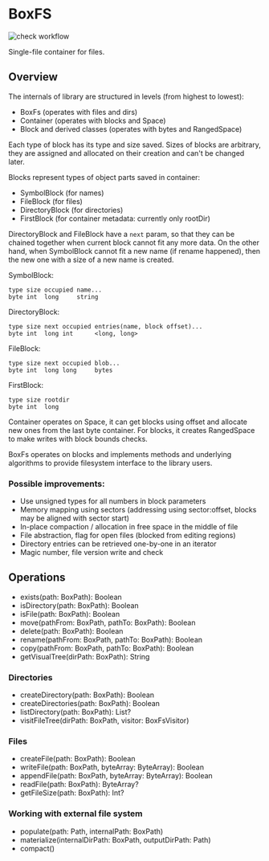 # BoxFS

![check workflow](https://github.com/avrong/boxfs/actions/workflows/check.yaml/badge.svg)

Single-file container for files.

## Overview

The internals of library are structured in levels (from highest to lowest):
 - BoxFs (operates with files and dirs)
 - Container (operates with blocks and Space)
 - Block and derived classes (operates with bytes and RangedSpace)

Each type of block has its type and size saved. Sizes of blocks are arbitrary, they are assigned and allocated on their creation and can't be changed later.

Blocks represent types of object parts saved in container:
 - SymbolBlock (for names)
 - FileBlock (for files) 
 - DirectoryBlock (for directories)
 - FirstBlock (for container metadata: currently only rootDir)

DirectoryBlock and FileBlock have a `next` param, so that they can be chained together when current block cannot fit any more data. On the other hand, when SymbolBlock cannot fit a new name (if rename happened), then the new one with a size of a new name is created.

SymbolBlock: 
```
type size occupied name...
byte int  long     string
```

DirectoryBlock:
```
type size next occupied entries(name, block offset)...
byte int  long int      <long, long>
```

FileBlock:
```
type size next occupied blob...
byte int  long long     bytes
```

FirstBlock:
```
type size rootdir
byte int  long
```

Container operates on Space, it can get blocks using offset and allocate new ones from the last byte container. For blocks, it creates RangedSpace to make writes with block bounds checks.

BoxFs operates on blocks and implements methods and underlying algorithms to provide filesystem interface to the library users.

### Possible improvements:
 - Use unsigned types for all numbers in block parameters
 - Memory mapping using sectors (addressing using sector:offset, blocks may be aligned with sector start)
 - In-place compaction / allocation in free space in the middle of file
 - File abstraction, flag for open files (blocked from editing regions)
 - Directory entries can be retrieved one-by-one in an iterator
 - Magic number, file version write and check

## Operations

 - exists(path: BoxPath): Boolean
 - isDirectory(path: BoxPath): Boolean
 - isFile(path: BoxPath): Boolean
 - move(pathFrom: BoxPath, pathTo: BoxPath): Boolean
 - delete(path: BoxPath): Boolean
 - rename(pathFrom: BoxPath, pathTo: BoxPath): Boolean
 - copy(pathFrom: BoxPath, pathTo: BoxPath): Boolean
 - getVisualTree(dirPath: BoxPath): String

### Directories
 - createDirectory(path: BoxPath): Boolean
 - createDirectories(path: BoxPath): Boolean
 - listDirectory(path: BoxPath): List<BoxPath>?
 - visitFileTree(dirPath: BoxPath, visitor: BoxFsVisitor)

### Files
 - createFile(path: BoxPath): Boolean
 - writeFile(path: BoxPath, byteArray: ByteArray): Boolean
 - appendFile(path: BoxPath, byteArray: ByteArray): Boolean
 - readFile(path: BoxPath): ByteArray?
 - getFileSize(path: BoxPath): Int?

### Working with external file system
 - populate(path: Path, internalPath: BoxPath)
 - materialize(internalDirPath: BoxPath, outputDirPath: Path)
 - compact()
